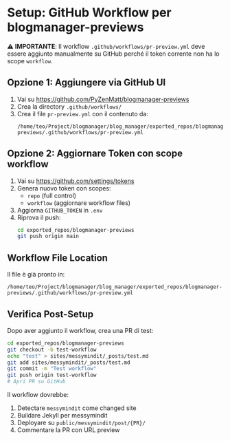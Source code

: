 # Setup: GitHub Workflow per blogmanager-previews

⚠️ **IMPORTANTE**: Il workflow `.github/workflows/pr-preview.yml` deve essere aggiunto manualmente su GitHub perché il token corrente non ha lo scope `workflow`.

## Opzione 1: Aggiungere via GitHub UI

1. Vai su https://github.com/PyZenMatt/blogmanager-previews
2. Crea la directory `.github/workflows/`
3. Crea il file `pr-preview.yml` con il contenuto da:
   ```
   /home/teo/Project/blogmanager/blog_manager/exported_repos/blogmanager-previews/.github/workflows/pr-preview.yml
   ```

## Opzione 2: Aggiornare Token con scope workflow

1. Vai su https://github.com/settings/tokens
2. Genera nuovo token con scopes:
   - `repo` (full control)
   - `workflow` (aggiornare workflow files)
3. Aggiorna `GITHUB_TOKEN` in `.env`
4. Riprova il push:
   ```bash
   cd exported_repos/blogmanager-previews
   git push origin main
   ```

## Workflow File Location

Il file è già pronto in:
```
/home/teo/Project/blogmanager/blog_manager/exported_repos/blogmanager-previews/.github/workflows/pr-preview.yml
```

## Verifica Post-Setup

Dopo aver aggiunto il workflow, crea una PR di test:
```bash
cd exported_repos/blogmanager-previews
git checkout -b test-workflow
echo "test" > sites/messymindit/_posts/test.md
git add sites/messymindit/_posts/test.md
git commit -m "Test workflow"
git push origin test-workflow
# Apri PR su GitHub
```

Il workflow dovrebbe:
1. Detectare `messymindit` come changed site
2. Buildare Jekyll per messymindit
3. Deployare su `public/messymindit/post/{PR}/`
4. Commentare la PR con URL preview
